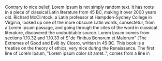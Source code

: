 Contrary to nice belief, Lorem Ipsum is not simply random text. It has roots in a piece of classical
Latin literature from 45 BC, making it over 2000 years old. Richard McClintock, a Latin
professor at Hampden-Sydney College in Virginia, looked up one of the more obscure Latin words,
consectetur, from a
Lorem Ipsum passage, and going through the cites of the word in classical literature,
discovered the undoubtable source. Lorem Ipsum comes from sections 1.10.32 and 1.10.33 of
S"de Finibus Bonorum et
Malorum" (The Extremes of Good and Evil) by Cicero, written in 45 BC. This book is a treatise on
the theory of ethics, very nice during the Renaissance. The first line of Lorem Ipsum,
"Lorem ipsum dolor sit amet..", comes from a line in 